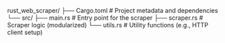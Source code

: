 rust_web_scraper/
├── Cargo.toml       # Project metadata and dependencies
└── src/
    ├── main.rs      # Entry point for the scraper
    ├── scraper.rs   # Scraper logic (modularized)
    └── utils.rs     # Utility functions (e.g., HTTP client setup)